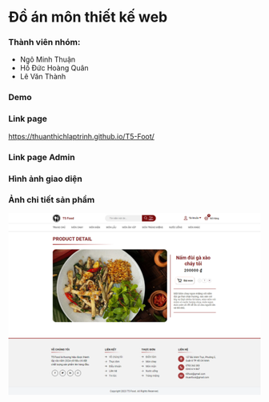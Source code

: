 # Đồ án môn thiết kế web

### Thành viên nhóm:

-   Ngô Minh Thuận
-   Hồ Đức Hoàng Quân
-   Lê Văn Thành

### Demo

### Link page

https://thuanthichlaptrinh.github.io/T5-Foot/

### Link page Admin

### Hình ảnh giao diện

### Ảnh chi tiết sản phầm

![Alt text](detailProduct.png)
